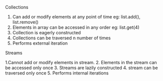 Collections

1. Can add or modify elements at any point of time eg: list.add(), list.remove()
2. Elements in array can be accessed in any order eg: list.get(4)
3. Collection is eagerly constructed
4. Collections can be traversed n number of times
5. Performs external iteration



Streams

1.Cannot add or modify elements in stream.
2. Elements in the stream can be accessed only once
3. Streams are lazily constructed
4. stream can be traversed only once
5. Performs internal iterations
